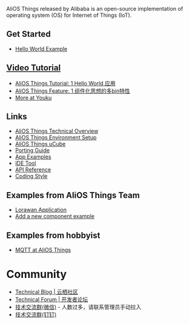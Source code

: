 AliOS Things released by Alibaba is an open-source implementation of operating system (OS) for Internet of Things (IoT). 

## Get Started  
* [Hello World Example](https://github.com/alibaba/AliOS-Things/wiki/AliOS-Things-APP-DEV-Guide)

## [Video Tutorial](https://github.com/alibaba/AliOS-Things/wiki/AliOS-Things-Video-Tutorial)
* [AliOS Things Tutorial: 1 Hello World 应用](http://v.youku.com/v_show/id_XMzI2MTYyNDAwOA)
* [AliOS Things Feature: 1 组件化思想的多bin特性](http://v.youku.com/v_show/id_XMzI2MTYzODEyOA)
* [More at Youku](http://i.youku.com/i/UNTQ2MjY2MjA4NA==/videos?spm=a2hzp.8253876.0.0)

## Links
* [AliOS Things Technical Overview](https://github.com/alibaba/AliOS-Things/wiki/AliOS-Things-Technical-Overview)
* [AliOS Things Environment Setup](https://github.com/alibaba/AliOS-Things/wiki/AliOS-Things-Environment-Setup)
* [AliOS Things uCube](https://github.com/alibaba/AliOS-Things/wiki/AliOS-Things-uCube)
* [Porting Guide](https://github.com/alibaba/AliOS-Things/wiki/AliOS-Things-Porting-Guide)
* [App Examples](https://github.com/alibaba/AliOS-Things/wiki/AliOS-Things-APP-DEV-Guide)
* [IDE Tool](https://github.com/alibaba/AliOS-Things/wiki/AliOS-Things-Studio)
* [API Reference](https://github.com/alibaba/AliOS-Things/wiki/AliOS-Things-Porting-Guide)
* [Coding Style](https://github.com/alibaba/AliOS-Things/wiki/AliOS-Things-Coding-Style-Guide)

## Examples from AliOS Things Team
* [Lorawan Application](https://github.com/alibaba/AliOS-Things/wiki/AliOS-Things-lorawanapp)
* [Add a new component example](https://github.com/alibaba/AliOS-Things/wiki/Add-a-new-component-example)

## Examples from hobbyist
* [MQTT at AliOS Things](http://iot-fans.xyz/2017/11/02/alios/mqtt/start/)

# Community
* [Technical Blog | 云栖社区](https://yq.aliyun.com/teams/184)
* [Technical Forum | 开发者论坛](https://bbs.aliyun.com/thread/410.html)
* [技术交流群(微信)](http://o7spigzvd.bkt.clouddn.com/qr_wechat_100+.jpeg) - 人数过多，请联系管理员手动拉入
* [技术交流群(钉钉)](http://o7spigzvd.bkt.clouddn.com/qr_dingtalk_github.png)